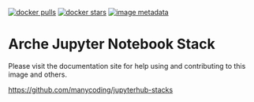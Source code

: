 [![docker pulls](https://img.shields.io/docker/pulls/manycoding/arche-notebook.svg)](https://hub.docker.com/r/manycoding/arche-notebook/) [![docker stars](https://img.shields.io/docker/stars/manycoding/arche-notebook.svg)](https://hub.docker.com/r/manycoding/arche-notebook/) [![image metadata](https://images.microbadger.com/badges/image/manycoding/arche-notebook.svg)](https://microbadger.com/images/manycoding/arche-notebook "manycoding/arche-notebook image metadata")

# Arche Jupyter Notebook Stack

Please visit the documentation site for help using and contributing to this image and others.

https://github.com/manycoding/jupyterhub-stacks

